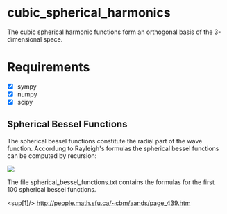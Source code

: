 # cubic_spherical_harmonics
The cubic spherical harmonic functions form an orthogonal basis of the 3-dimensional space.

# Requirements
- [x] sympy
- [x] numpy
- [x] scipy

## Spherical Bessel Functions
The spherical bessel functions constitute the radial part of the wave function.
Accordung to Rayleigh's formulas the spherical bessel functions can be computed by recursion:

<img src="https://latex.codecogs.com/gif.latex?j_n(z)=(-\frac{1}{z}\frac{d}{dz})^n\frac{sin(z)}{z}" /> 

The file spherical_bessel_functions.txt contains the formulas for the first 100 spherical bessel functions. 

<sup[1]/> http://people.math.sfu.ca/~cbm/aands/page_439.htm
